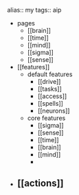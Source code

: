 alias:: my
tags:: aip

- pages
	- [[brain]]
	- [[time]]
	- [[mind]]
	- [[sigma]]
	- [[sense]]
- [[features]]
	- default features
		- [[drive]]
		- [[tasks]]
		- [[access]]
		- [[spells]]
		- [[neurons]]
	- core features
		- [[sigma]]
		- [[sense]]
		- [[time]]
		- [[brain]]
		- [[mind]]
		-
- [[actions]]
	-